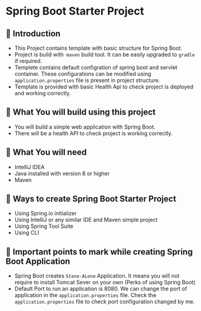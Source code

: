 # Spring Boot Starter Project

## 📌 Introduction
*   This Project contains template with basic structure for Spring Boot.<br>
*   Project is build with` maven` build tool. It can be easily upgraded to `gradle` if required.<br>
*   Templete contains default configration of spring boot and servlet container. These configurations can be modified  using  `application.properties` file is present in project structure.<br>
*   Template is provided with basic Health Api to check project is deployed and working correctly.

## 📌 What You will build using this project
*   You will build a simple web application with Spring Boot.<br>
*   There will be a health API to check project is working correctly.<br>

## 📌 What You will need
*   IntelliJ IDEA<br>
*   Java installed with version 8 or higher<br>
*   Maven<br>

## 📌 Ways to create Spring Boot Starter Project
*   Using Spring.io initializer<br>
*   Using IntelliJ or any similar IDE and Maven simple project<br>
*   Using Spring Tool Suite <br>
*   Using CLI<br>

## 📌 Important points to mark while creating Spring Boot Application
*   Spring Boot creates ```Stane-ALone``` Application. It means you will not require to install Tomcat Sever on your own (Perks of using Spring Boot)<br>
*   Default Port to run an application is 8080. We can change the port of application in the `application.properties` file. Check the `application.properties` file to check port configuration changed by me.
